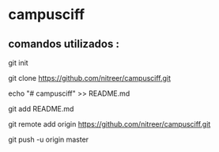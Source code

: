 # campusciff


## comandos utilizados : 



git init

git clone https://github.com/nitreer/campusciff.git

echo "# campusciff" >> README.md


git add README.md

git remote add origin https://github.com/nitreer/campusciff.git

git push -u origin master

